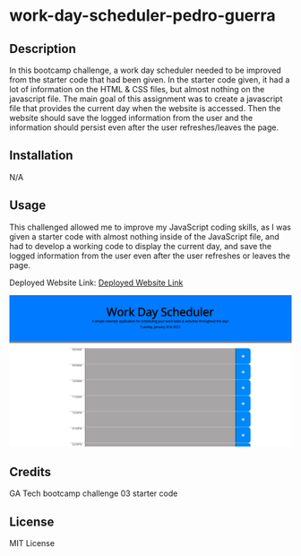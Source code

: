 # work-day-scheduler-pedro-guerra

## Description

In this bootcamp challenge, a work day scheduler needed to be improved from the starter code that had been given. In the starter code given, it had a lot of information on the HTML & CSS files, but almost nothing on the javascript file. The main goal of this assignment was to create a javascript file that provides the current day when the website is accessed. Then the website should save the logged information from the user and the information should persist even after the user refreshes/leaves the page. 

## Installation

N/A

## Usage

This challenged allowed me to improve my JavaScript coding skills, as I was given a starter code with almost nothing inside of the JavaScript file, and had to develop a working code to display the current day, and save the logged information from the user even after the user refreshes or leaves the page.

Deployed Website Link: <a href="https://pguerra98.github.io/work-day-scheduler-pedro-guerra">Deployed Website Link</a>

![alt text](assets/Screenshot%20work-day-scheduler.png)

## Credits

GA Tech bootcamp challenge 03 starter code

## License

MIT License